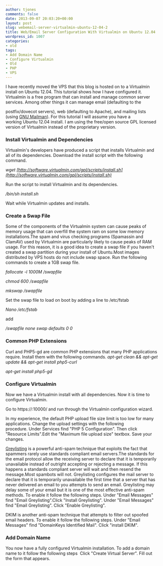 ```yaml
---
author: tjones
comments: false
date: 2013-09-07 20:03:20+00:00
layout: post
slug: webemail-server-virtualmin-ubuntu-12-04-2
title: Web/Email Server Configuration With Virtualmin on Ubuntu 12.04
wordpress_id: 1007
categories:
- old
tags:
- Add Domain Name
- Configure Virtualmin
- Old
- PHP
- VPS
---
```


I have recently moved the VPS that this blog is hosted on to a Virtualmin install on Ubuntu 12.04. This tutorial shows how I have configured it. Virtualmin is a free program that can install and manage common server services. Among other things it can manage email (defaulting to the

postfix/dovecot servers), web (defaulting to Apache), and mailing lists (using [GNU Mailman](http://www.gnu.org/software/mailman/)). For this tutorial I will assume you have a working Ubuntu 12.04 install. I am using the free/open source GPL licensed version of Virtualmin instead of the proprietary version.

<!-- more -->



### Install Virtualmin and Dependencies



Virtualmin's developers have produced a script that installs Virtualmin and all of its dependencies. Download the install script with the following command.

_wget [http://software.virtualmin.com/gpl/scripts/install.sh](http://software.virtualmin.com/gpl/scripts/install.sh)_

Run the script to install Virtualmin and its dependencies.

_/bin/sh install.sh_

Wait while Virtualmin updates and installs.



### Create a Swap File



Some of the components of the Virtualmin system can cause peaks of memory usage that can overfill the system ram on some low memory installations.The spam and virus checking programs (Spamassin and ClamAV) used by Virtualmin are particularly likely to cause peaks of RAM usage. For this reason, it is a good idea to create a swap file if you haven't created a swap partition during your install of Ubuntu.Most images distributed by VPS hosts do not include swap space. Run the following commands to create a 1GB swap file.

_fallocate -l 1000M /swapfile_

_chmod 600 /swapfile_

_mkswap /swapfile_

Set the swap file to load on boot by adding a line to /etc/fstab

_Nano /etc/fstab_

add

_/swapfile none swap defaults 0 0_



### Common PHP Extensions



Curl and PHP5-gd are common PHP extensions that many PHP applications require. Install them with the following commands.
_apt-get clean && apt-get update && apt-get install php5-curl_

_apt-get install php5-gd_



### Configure Virtualmin



Now we have a Virtualmin install with all dependencies. Now it is time to configure Virtualmin.

Go to https://<YOUR IP HERE>:10000/ and run through the Virtualmin configuration wizard.

In my experience, the default PHP upload file size limit is too low for many applications. Change the upload settings with the following procedure. Under Services find "PHP 5 Configuration". Then click "Resource Limits".Edit the "Maximum file upload size" textbox. Save your changes.

[Greylisting](http://en.wikipedia.org/wiki/Greylisting) is a powerful anti-spam technique that exploits the fact that spammers rarely use standards compliant email servers.The standards for the email protocol allow the receiving server to declare that it is temporarily unavailable instead of outright accepting or rejecting a message. If this happens a standards compliant server will wait and then resend the message.Most spambots will not. Greylisting configures the mail server to declare that it is temporarily unavailable the first time that a server that has never delivered an email to you attempts to send an email. Greylisting may delay some of your email but it is one of the most effective anti-spam methods. To enable it follow the following steps.
Under "Email Messages" find "Email Greylisting".Click "Install Greylisting". Under "Email Messages" find "Email Greylisting". Click "Enable Greylisting".

DKIM is another anti-spam technique that attempts to filter out spoofed email headers. To enable it follow the following steps. Under "Email Messages" find "DomainKeys Identified Mail". Click "install DKIM".



### Add Domain Name



You now have a fully configured Virtualmin installation. To add a domain name to it follow the following steps  Click "Create Virtual Server". Fill out the form that appears.
